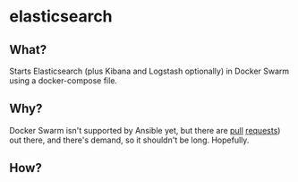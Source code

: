 # elasticsearch

## What?

Starts Elasticsearch (plus Kibana and Logstash optionally) in Docker Swarm using a docker-compose file.

## Why?

Docker Swarm isn't supported by Ansible yet, but there are [pull](https://github.com/ansible/ansible/pull/19229) [requests](https://github.com/ansible/ansible/pull/24588)) out there, and there's demand, so it shouldn't be long. Hopefully.

## How?
